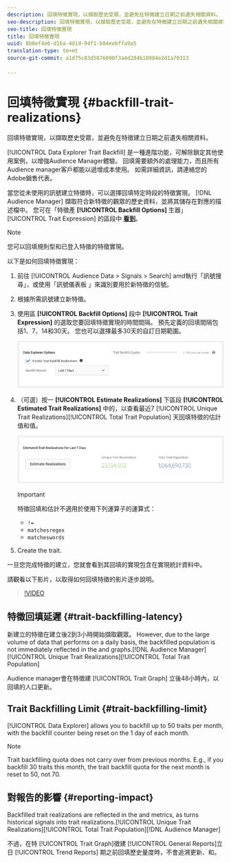 ```yaml
---
description: 回填特徵實現，以擷取歷史受眾，並避免在特徵建立日期之前遺失相關資料。
seo-description: 回填特徵實現，以擷取歷史受眾，並避免在特徵建立日期之前遺失相關資料。
seo-title: 回填特徵實現
title: 回填特徵實現
uuid: 8b0ef4e6-d16a-4d1d-94f1-b84eebffa9a5
translation-type: tm+mt
source-git-commit: a1d75c83d5876090f3a4d284b18984e2d1a70313

---
```



# 回填特徵實現 {#backfill-trait-realizations}

回填特徵實現，以擷取歷史受眾，並避免在特徵建立日期之前遺失相關資料。

[!UICONTROL Data Explorer Trait Backfill] 是一種進階功能，可解除鎖定其他使用案例，以增強Audience Manager體驗。 回填需要額外的處理能力，而且所有Audience manager客戶都能以遞增成本使用。 如需詳細資訊，請連絡您的Adobe銷售代表。

當您從未使用的訊號建立特徵時，可以選擇回填特定時段的特徵實現。 [!DNL Audience Manager] 擷取符合新特徵的觀眾的歷史資料，並將其儲存在對應的描述檔中。 您可在「特徵產 **[!UICONTROL Backfill Options]** 生器」 [!UICONTROL Trait Expression] 的區段中 **[看到](../../features/traits/about-trait-builder.md)**。

>[!NOTE]
>
>您可以回填規則型和已登入特徵的特徵實現。

以下是如何回填特徵實現：

1. 前往 [!UICONTROL Audience Data > Signals > Search] amd執行「訊號搜尋」，或使用「訊號儀表板 [](../../features/data-explorer/data-explorer-signals-dashboard.md) 」來識別要用於新特徵的信號。
1. 根據所需訊號建立新特徵。
1. 使用區 **[!UICONTROL Backfill Options]** 段中 **[!UICONTROL Trait Expression]** 的選取您要回填特徵實現的時間間隔。 預先定義的回填間隔包括1、7、14和30天。 您也可以選擇最多30天的自訂日期範圍。

   ![特徵回填](assets/signals-trait-backfill.png)

1. （可選）按一 **[!UICONTROL Estimate Realizations]** 下區段 **[!UICONTROL Estimated Trait Realizations]** 中的，以查看最近7 [!UICONTROL Unique Trait Realizations][!UICONTROL Total Trait Population] 天回填特徵的估計值和值。

   ![估計特徵實現](assets/estimate-trait-realizations.png)

   >[!IMPORTANT]
   >
   >特徵回填和估計不適用於使用下列運算子的運算式：
   >    * `!=`
   >    * `matchesregex`
   >    * `matcheswords`

1. Create the trait.

一旦您完成特徵的建立，您就會看到其回填的實現包含在實現統計資料中。

請觀看以下影片，以取得如何回填特徵的影片逐步說明。

>[!VIDEO](https://video.tv.adobe.com/v/25169/?captions=chi_hant)

## 特徵回填延遲 {#trait-backfilling-latency}

新建立的特徵在建立後2到3小時開始擷取觀眾。 However, due to the large volume of data that  performs on a daily basis, the backfilled population is not immediately reflected in the  and  graphs.[!DNL Audience Manager][!UICONTROL Unique Trait Realizations][!UICONTROL Total Trait Population]

Audience manager會在特徵建 [!UICONTROL Trait Graph] 立後48小時內，以回填的人口更新。

## Trait Backfilling Limit {#trait-backfilling-limit}

[!UICONTROL Data Explorer] allows you to backfill up to 50 traits per month, with the backfill counter being reset on the 1 day of each month.

>[!NOTE]
>
>Trait backfilling quota does not carry over from previous months. E.g., if you backfill 30 traits this month, the trait backfill quota for the next month is reset to 50, not 70.

## 對報告的影響 {#reporting-impact}

Backfilled trait realizations are reflected in the  and  metrics, as  turns historical signals into trait realizations.[!UICONTROL Unique Trait Realizations][!UICONTROL Total Trait Population][!DNL Audience Manager]

不過，在特 [!UICONTROL Trait Graph]徵建 [!UICONTROL General Reports]立日 [!UICONTROL Trend Reports] 期之前回填歷史量度時，不會追溯更新、和。